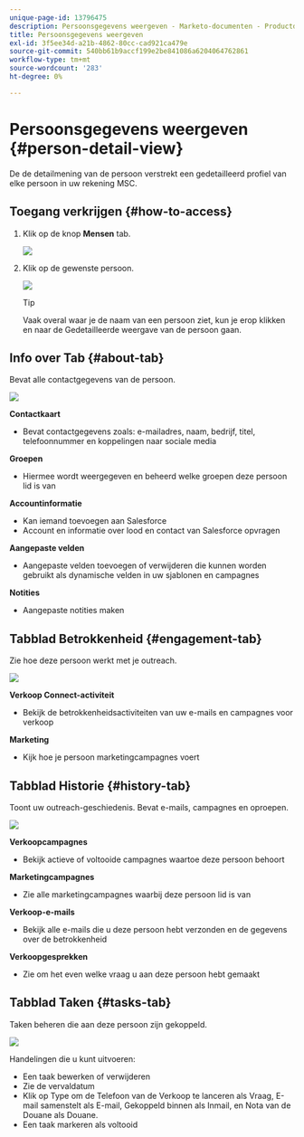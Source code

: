 ```yaml
---
unique-page-id: 13796475
description: Persoonsgegevens weergeven - Marketo-documenten - Productdocumentatie
title: Persoonsgegevens weergeven
exl-id: 3f5ee34d-a21b-4862-80cc-cad921ca479e
source-git-commit: 540bb61b9accf199e2be841086a6204064762861
workflow-type: tm+mt
source-wordcount: '283'
ht-degree: 0%

---
```


# Persoonsgegevens weergeven {#person-detail-view}

De de detailmening van de persoon verstrekt een gedetailleerd profiel van elke persoon in uw rekening MSC.

## Toegang verkrijgen {#how-to-access}

1. Klik op de knop **Mensen** tab.

   ![](assets/person-detail-view-1.png)

1. Klik op de gewenste persoon.

   ![](assets/person-detail-view-2.png)

   >[!TIP]
   >
   >Vaak overal waar je de naam van een persoon ziet, kun je erop klikken en naar de Gedetailleerde weergave van de persoon gaan.

## Info over Tab {#about-tab}

Bevat alle contactgegevens van de persoon.

![](assets/person-detail-view-3.png)

**Contactkaart**

* Bevat contactgegevens zoals: e-mailadres, naam, bedrijf, titel, telefoonnummer en koppelingen naar sociale media

**Groepen**

* Hiermee wordt weergegeven en beheerd welke groepen deze persoon lid is van

**Accountinformatie**

* Kan iemand toevoegen aan Salesforce
* Account en informatie over lood en contact van Salesforce opvragen

**Aangepaste velden**

* Aangepaste velden toevoegen of verwijderen die kunnen worden gebruikt als dynamische velden in uw sjablonen en campagnes

**Notities**

* Aangepaste notities maken

## Tabblad Betrokkenheid {#engagement-tab}

Zie hoe deze persoon werkt met je outreach.

![](assets/person-detail-view-4.png)

**Verkoop Connect-activiteit**

* Bekijk de betrokkenheidsactiviteiten van uw e-mails en campagnes voor verkoop

**Marketing**

* Kijk hoe je persoon marketingcampagnes voert

## Tabblad Historie {#history-tab}

Toont uw outreach-geschiedenis. Bevat e-mails, campagnes en oproepen.

![](assets/person-detail-view-5.png)

**Verkoopcampagnes**

* Bekijk actieve of voltooide campagnes waartoe deze persoon behoort

**Marketingcampagnes**

* Zie alle marketingcampagnes waarbij deze persoon lid is van

**Verkoop-e-mails**

* Bekijk alle e-mails die u deze persoon hebt verzonden en de gegevens over de betrokkenheid

**Verkoopgesprekken**

* Zie om het even welke vraag u aan deze persoon hebt gemaakt

## Tabblad Taken {#tasks-tab}

Taken beheren die aan deze persoon zijn gekoppeld.

![](assets/person-detail-view-6.png)

Handelingen die u kunt uitvoeren:

* Een taak bewerken of verwijderen
* Zie de vervaldatum
* Klik op Type om de Telefoon van de Verkoop te lanceren als Vraag, E-mail samenstelt als E-mail, Gekoppeld binnen als Inmail, en Nota van de Douane als Douane.
* Een taak markeren als voltooid
